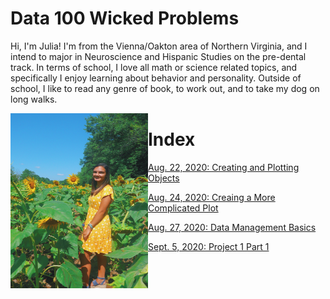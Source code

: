 # Data 100 Wicked Problems

Hi, I'm Julia! I'm from the Vienna/Oakton area of Northern Virginia, and I intend to major in Neuroscience and Hispanic Studies on the pre-dental track. In terms of school, I love all math or science related topics, and specifically I enjoy learning about behavior and personality. Outside of school, I like to read any genre of book, to work out, and to take my dog on long walks. 

<img align="left" src="E289304E-FA29-4207-9A22-EE124A99EE87.jpeg" width="220" height="280" />

# Index
[Aug. 22, 2020: Creating and Plotting Objects](Practice1.md)

[Aug. 24, 2020: Creaing a More Complicated Plot](Practice2.md)

[Aug. 27, 2020: Data Management Basics](data_mgt.md)

[Sept. 5, 2020: Project 1 Part 1](project1pt1.md)
